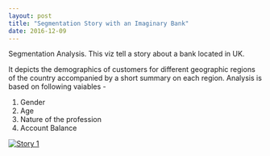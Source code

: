 ```yaml
---
layout: post
title: "Segmentation Story with an Imaginary Bank"
date: 2016-12-09
---
```

Segmentation Analysis. This viz tell a story about a bank located in UK.

It depicts the demographics of customers for different geographic regions of the country accompanied by a short summary on each region. Analysis is based on following vaiables -

1.  Gender
2.  Age
3.  Nature of the profession
4.  Account Balance

<div class="Tableau_Embed">
<p>

<div class='tableauPlaceholder' id='viz1490579063692' style='position: relative'><noscript><a href='#'><img alt='Story 1 ' src='https:&#47;&#47;public.tableau.com&#47;static&#47;images&#47;ZQ&#47;ZQ25RC2HR&#47;1_rss.png' style='border: none' /></a></noscript><object class='tableauViz'  style='display:none;'><param name='host_url' value='https%3A%2F%2Fpublic.tableau.com%2F' /> <param name='path' value='shared&#47;ZQ25RC2HR' /> <param name='toolbar' value='yes' /><param name='static_image' value='https:&#47;&#47;public.tableau.com&#47;static&#47;images&#47;ZQ&#47;ZQ25RC2HR&#47;1.png' /> <param name='animate_transition' value='yes' /><param name='display_static_image' value='yes' /><param name='display_spinner' value='yes' /><param name='display_overlay' value='yes' /><param name='display_count' value='yes' /></object></div>                <script type='text/javascript'>                    var divElement = document.getElementById('viz1490579063692');                    var vizElement = divElement.getElementsByTagName('object')[0];                    vizElement.style.width='1020px';vizElement.style.height='1033px';                    var scriptElement = document.createElement('script');                    scriptElement.src = 'https://public.tableau.com/javascripts/api/viz_v1.js';                    vizElement.parentNode.insertBefore(scriptElement, vizElement);                </script>

</p>
</div>
